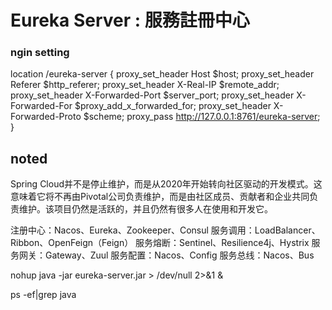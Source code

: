 # Eureka Server : 服務註冊中心


### ngin setting
location /eureka-server {
proxy_set_header Host $host;
proxy_set_header Referer $http_referer;
proxy_set_header X-Real-IP $remote_addr;
proxy_set_header X-Forwarded-Port $server_port;
proxy_set_header X-Forwarded-For $proxy_add_x_forwarded_for;
proxy_set_header X-Forwarded-Proto $scheme;
proxy_pass http://127.0.0.1:8761/eureka-server;
}


## noted
Spring Cloud并不是停止维护，而是从2020年开始转向社区驱动的开发模式。这意味着它将不再由Pivotal公司负责维护，而是由社区成员、贡献者和企业共同负责维护。该项目仍然是活跃的，并且仍然有很多人在使用和开发它。


注册中心：Nacos、Eureka、Zookeeper、Consul
服务调用：LoadBalancer、Ribbon、OpenFeign（Feign）
服务熔断：Sentinel、Resilience4j、Hystrix
服务网关：Gateway、Zuul
服务配置：Nacos、Config
服务总线：Nacos、Bus

nohup java -jar eureka-server.jar  > /dev/null  2>&1 &

ps -ef|grep java